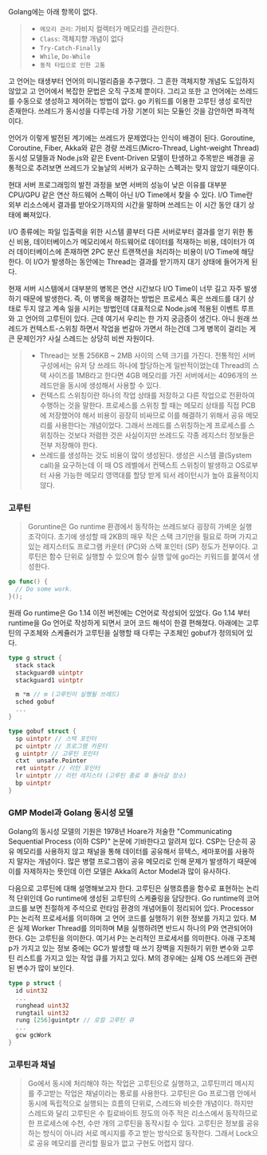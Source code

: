 Golang에는 아래 항목이 없다.

> - `메모리 관리`: 가비지 컬렉터가 메모리를 관리한다.
> - `Class`: 객체지향 개념이 없다
> - `Try-Catch-Finally`
> - `While`, `Do-While`
> - `동적 타입으로 인한 고통`

고 언어는 태생부터 언어의 미니멀리즘을 추구했다. 그 흔한 객체지향 개념도 도입하지 않았고 고 언어에서 복잡한 문법은 오직 구조체 뿐이다. 그리고 또한 고 언어에는 쓰레드를 수동으로 생성하고 제어하는 방법이 없다. go 키워드를 이용한 고루틴 생성 로직만 존재한다. 쓰레드가 동시성을 다루는데 가장 기본이 되는 모듈인 것을 감안하면 파격적이다.

언어가 이렇게 발전된 계기에는 쓰레드가 문제였다는 인식이 배경이 된다. Goroutine, Coroutine, Fiber, Akka와 같은 경량 쓰레드(Micro-Thread, Light-weight Thread) 동시성 모델들과 Node.js와 같은 Event-Driven 모델이 탄생하고 주목받은 배경을 공통적으로 추려보면 쓰레드가 오늘날의 서버가 요구하는 스펙과는 맞지 않았기 때문이다.

현대 서버 프로그래밍의 발전 과정을 보면 서버의 성능이 낮은 이유를 대부분 CPU/GPU 같은 연산 하드웨어 스펙이 아닌 I/O Time에서 찾을 수 있다. I/O Time란 외부 리소스에서 결과를 받아오기까지의 시간을 말하며 쓰레드는 이 시간 동안 대기 상태에 빠져있다.

I/O 종류에는 파일 입출력을 위한 시스템 콜부터 다른 서버로부터 결과를 얻기 위한 통신 비용, 데이터베이스가 메모리에서 하드웨어로 데이터를 적재하는 비용, 데이터가 여러 데이터베이스에 존재하면 2PC 분산 트랜잭션을 처리하는 비용이 I/O Time에 해당한다. 이 I/O가 발생하는 동안에는 Thread는 결과를 받기까지 대기 상태에 들어가게 된다.

현재 서버 시스템에서 대부분의 병목은 연산 시간보다 I/O Time이 너무 길고 자주 발생하기 때문에 발생한다. 즉, 이 병목을 해결하는 방법은 프로세스 혹은 쓰레드를 대기 상태로 두지 않고 계속 일을 시키는 방법인데 대표적으로 Node.js에 적용된 이벤트 루프와 고 언어의 고루틴이 있다. 근데 여기서 우리는 한 가지 궁금증이 생긴다. 아니 원래 쓰레드가 컨텍스트-스위칭 하면서 작업을 번갈아 가면서 하는건데 그게 병목이 걸리는 게 큰 문제인가? 사실 스레드는 상당히 비싼 자원이다.

> - Thread는 보통 256KB ~ 2MB 사이의 스택 크기를 가진다. 전통적인 서버 구성에서는 유저 당 쓰레드 하나에 할당하는게 일반적이었는데 Thread의 스택 사이즈를 1MB라고 한다면 4GB 메모리를 가진 서버에서는 4096개의 쓰레드만을 동시에 생성해서 사용할 수 있다.
> - 컨텍스트 스위칭이란 하나의 작업 상태를 저장하고 다른 작업으로 전환하여 수행하는 것을 말한다. 프로세스를 스위칭 할 때는 메모리 상태를 직접 PCB에 저장했어야 해서 비용이 굉장히 비싸므로 이를 해결하기 위해서 공유 메모리를 사용한다는 개념이었다. 그래서 쓰레드를 스위칭하는게 프로세스를 스위칭하는 것보다 저렴한 것은 사실이지만 쓰레드도 각종 레지스터 정보들은 전부 저장해야 한다.
> - 쓰레드를 생성하는 것도 비용이 많이 생성된다. 생성은 시스템 콜(System call)을 요구하는데 이 때 OS 레벨에서 컨텍스트 스위칭이 발생하고 OS로부터 사용 가능한 메모리 영역대를 할당 받게 되서 레이턴시가 높아 효율적이지 않다.

### 고루틴

> Goruntine은 Go runtime 환경에서 동작하는 쓰레드보다 굉장히 가벼운 실행 조각이다. 초기에 생성할 때 2KB의 매우 작은 스택 크기만을 필요로 하며 가지고 있는 레지스터도 프로그램 카운터 (PC)와 스택 포인터 (SP) 정도가 전부이다. 고루틴은 함수 단위로 실행할 수 있으며 함수 실행 앞에 go라는 키워드를 붙여서 생성한다.

```go
go func() {
  // Do some work.
}();
```

원래 Go runtime은 Go 1.14 이전 버전에는 C언어로 작성되어 있었다. Go 1.14 부터 runtime을 Go 언어로 작성하게 되면서 코어 코드 해석이 한결 편해졌다. 아래에는 고루틴의 구조체와 스케쥴러가 고루틴을 실행할 때 다루는 구조체인 gobuf가 정의되어 있다.

```go
type g struct {
  stack stack
  stackguard0 uintptr
  stackguard1 uintptr

  m *m // m (고루틴이 실행될 쓰레드)
  sched gobuf
  ...
}

type gobuf struct {
  sp uintptr // 스택 포인터
  pc uintptr // 프로그램 카운터
  g uintptr // 고루틴 포인터
  ctxt  unsafe.Pointer
  ret uintptr // 리턴 포인터
  lr uintptr // 리턴 레지스터 (고루틴 종료 후 돌아갈 장소)
  bp uintptr
}
```

### GMP Model과 Golang 동시성 모델

Golang의 동시성 모델의 기원은 1978년 Hoare가 저술한 "Communicating Sequential Process (이하 CSP)" 논문에 기바한다고 알려져 있다. CSP는 단순히 공유 메모리를 사용하지 않고 채널을 통해 데이터를 공유해서 뮤텍스, 세마포어를 사용하지 말자는 개념이다. 많은 병렬 프로그램이 공유 메모리로 인해 문제가 발생하기 때문에 이를 자제하자는 뜻인데 이런 모델은 Akka의 Actor Model과 많이 유사하다.

다음으로 고루틴에 대해 설명해보고자 한다. 고루틴은 실행흐름을 함수로 표현하는 논리적 단위인데 Go runtime에 생성된 고루틴의 스케쥴링을 담당한다. Go runtime의 코어 코드를 보면 친절하게 주석으로 런타임 환경의 개념어들이 정리되어 있다. Processor P는 논리적 프로세서를 의미하며 고 언어 코드를 실행하기 위한 정보를 가지고 있다. M은 실제 Worker Thread를 의미하며 M을 실행하려면 반드시 하나의 P와 연관되어야 한다. G는 고루틴을 의미한다. 여기서 P는 논리적인 프로세서를 의미한다. 아래 구조체 p가 가지고 있는 정보 중에는 GC가 발생할 때 쓰기 장벽을 지원하기 위한 변수와 고루틴 리스트를 가지고 있는 작업 큐를 가지고 있다. M의 경우에는 실제 OS 쓰레드와 관련된 변수가 많이 보인다.

```go
type p struct {
  id uint32
  ...
  runghead uint32
  rungtail uint32
  rung [256]guintptr // 로컬 고루틴 큐
  ...
  gcw gcWork
}
```

### 고루틴과 채널

> Go에서 동시에 처리해야 하는 작업은 고루틴으로 실행하고, 고루틴끼리 메시지를 주고받는 작업은 채널이라는 통로를 사용한다. 고루틴은 Go 프로그램 안에서 동시에 독립적으로 실행되는 흐름의 단위로, 스레드와 비슷한 개념이다. 하지만 스레드와 달리 고루틴은 수 킬로바이트 정도의 아주 적은 리소스에서 동작하므로 한 프로세스에 수천, 수만 개의 고루틴을 동작시킬 수 있다. 고루틴은 정보를 공유하는 방식이 아니라 서로 메시지를 주고 받는 방식으로 동작한다. 그래서 Lock으로 공유 메모리를 관리할 필요가 없고 구현도 어렵지 않다.
